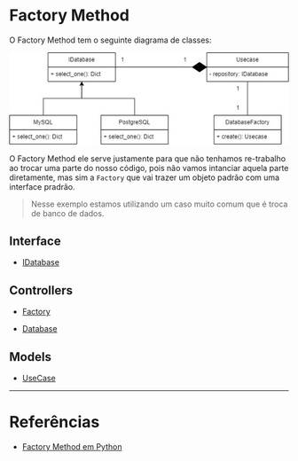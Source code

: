 # Factory Method

O Factory Method tem o seguinte diagrama de classes:

![Diagrama Factory](../../Image/diagrama_factory.jpg)

O Factory Method ele serve justamente para que não tenhamos re-trabalho ao trocar uma parte do nosso código, pois não vamos intanciar aquela parte diretamente, mas sim a `Factory` que vai trazer um objeto padrão com uma interface pradrão.

> Nesse exemplo estamos utilizando um caso muito comum que é troca de banco de dados.

## Interface

- [IDatabase](./idatabase.md)

## Controllers

- [Factory](./factory.md)

- [Database](./database.md)

## Models

- [UseCase](./usecase.md)

---

# Referências

- [Factory Method em Python](https://refactoring.guru/pt-br/design-patterns/factory-method/python/example#:~:text=O%20Factory%20method%20é%20um,ao%20construtor%20(operador%20new%20).)
